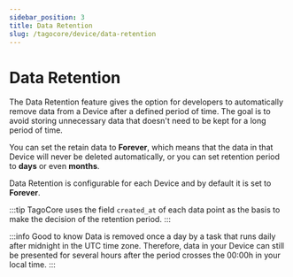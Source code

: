 ```yaml
---
sidebar_position: 3
title: Data Retention
slug: /tagocore/device/data-retention
---
```


# Data Retention

The Data Retention feature gives the option for developers to automatically remove data from a Device after a defined period of time. The goal is to avoid storing unnecessary data that doesn't need to be kept for a long period of time.

You can set the retain data to **Forever**, which means that the data in that Device will never be deleted automatically, or you can set retention period to **days** or even **months**.

Data Retention is configurable for each Device and by default it is set to **Forever**.

:::tip
TagoCore uses the field `created_at` of each data point as the basis to make the decision of the retention period.
:::

:::info Good to know
Data is removed once a day by a task that runs daily after midnight in the UTC time zone. Therefore, data in your Device can still be presented for several hours after the period crosses the 00:00h in your local time.
:::
